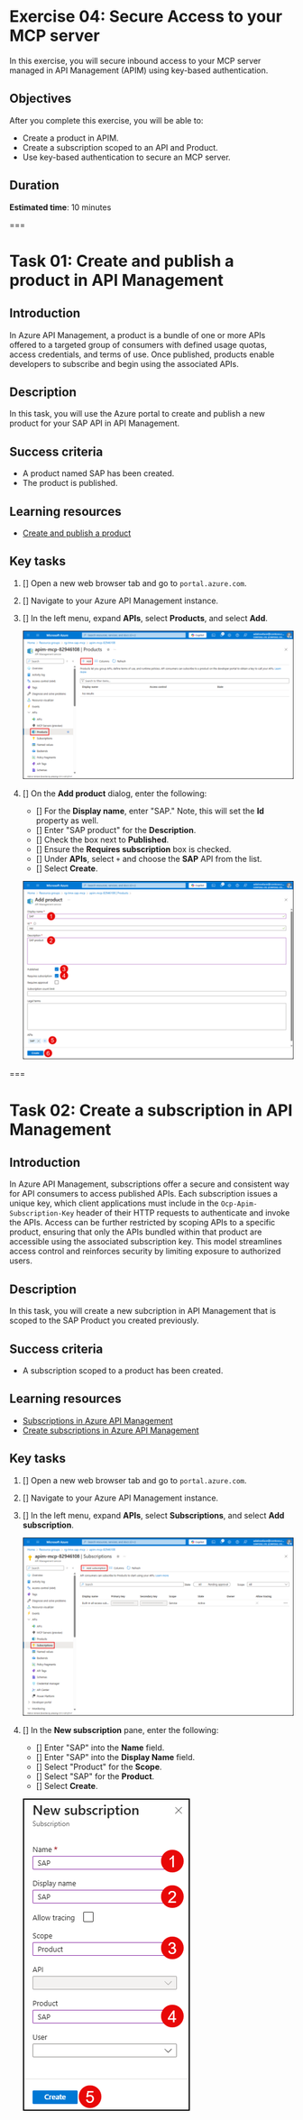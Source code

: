 # Exercise 04: Secure Access to your MCP server

In this exercise, you will secure inbound access to your MCP server managed in API Management (APIM) using key-based authentication.

## Objectives

After you complete this exercise, you will be able to:

- Create a product in APIM.
- Create a subscription scoped to an API and Product.
- Use key-based authentication to secure an MCP server.

## Duration

**Estimated time**: 10 minutes

===

# Task 01: Create and publish a product in API Management

## Introduction

In Azure API Management, a product is a bundle of one or more APIs offered to a targeted group of consumers with defined usage quotas, access credentials, and terms of use. Once published, products enable developers to subscribe and begin using the associated APIs.

## Description

In this task, you will use the Azure portal to create and publish a new product for your SAP API in API Management.

## Success criteria

- A product named SAP has been created.
- The product is published.

## Learning resources

- [Create and publish a product](https://learn.microsoft.com/azure/api-management/api-management-howto-add-products)

## Key tasks

1. [] Open a new web browser tab and go to `portal.azure.com`.

2. [] Navigate to your Azure API Management instance.

3. [] In the left menu, expand **APIs**, select **Products**, and select **Add**.

    ![The API Management Products page is displayed with the Add menu option highlighted.](./media/apim-products-add.png)

4. [] On the **Add product** dialog, enter the following:

    - [] For the **Display name**, enter "SAP." Note, this will set the **Id** property as well.
    - [] Enter "SAP product" for the **Description**.
    - [] Check the box next to **Published**.
    - [] Ensure the **Requires subscription** box is checked.
    - [] Under **APIs**, select `+` and choose the **SAP** API from the list.
    - [] Select **Create**.

    ![Screenshot of the Add product dialog with the provided settings entered into the form.](./media/apim-products-add-product.png)

===

# Task 02: Create a subscription in API Management

## Introduction

In Azure API Management, subscriptions offer a secure and consistent way for API consumers to access published APIs. Each subscription issues a unique key, which client applications must include in the `Ocp-Apim-Subscription-Key` header of their HTTP requests to authenticate and invoke the APIs. Access can be further restricted by scoping APIs to a specific product, ensuring that only the APIs bundled within that product are accessible using the associated subscription key. This model streamlines access control and reinforces security by limiting exposure to authorized users.

## Description

In this task, you will create a new subcription in API Management that is scoped to the SAP Product you created previously.

## Success criteria

- A subscription scoped to a product has been created.

## Learning resources

- [Subscriptions in Azure API Management](https://learn.microsoft.com/azure/api-management/api-management-subscriptions)
- [Create subscriptions in Azure API Management](https://learn.microsoft.com/azure/api-management/api-management-howto-create-subscriptions)

## Key tasks

1. [] Open a new web browser tab and go to `portal.azure.com`.

2. [] Navigate to your Azure API Management instance.

3. [] In the left menu, expand **APIs**, select **Subscriptions**, and select **Add subscription**.

    ![The API Management Products page is displayed with the Add menu option highlighted.](./media/apim-subscriptions-add.png)

4. [] In the **New subscription** pane, enter the following:

    - [] Enter "SAP" into the **Name** field.
    - [] Enter "SAP" into the **Display Name** field.
    - [] Select "Product" for the **Scope**.
    - [] Select "SAP" for the **Product**.
    - [] Select **Create**.

    ![The New subscription pane is displayed with the specified values entered into each field.](./media/apim-new-subscription.png)
